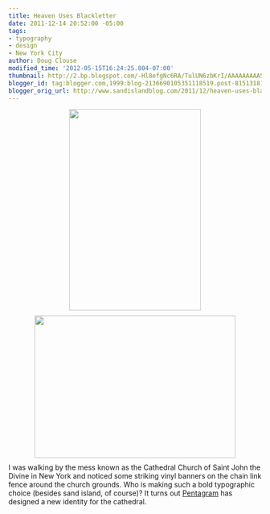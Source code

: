 ```yaml
---
title: Heaven Uses Blackletter
date: 2011-12-14 20:52:00 -05:00
tags:
- typography
- design
- New York City
author: Doug Clouse
modified_time: '2012-05-15T16:24:25.804-07:00'
thumbnail: http://2.bp.blogspot.com/-Hl8efgNc6RA/TulUN6zbKrI/AAAAAAAAA58/WZ37eU-x4Lw/s72-c/Divine_Lift_400.jpg
blogger_id: tag:blogger.com,1999:blog-2136690105351118519.post-8151318110029423161
blogger_orig_url: http://www.sandislandblog.com/2011/12/heaven-uses-blackletter.html
---
```


<span class="Apple-style-span" style="color: #0000ee;"><img alt="" border="0" id="BLOGGER_PHOTO_ID_5686168602631940786" src="http://2.bp.blogspot.com/-Hl8efgNc6RA/TulUN6zbKrI/AAAAAAAAA58/WZ37eU-x4Lw/s400/Divine_Lift_400.jpg" style="cursor: pointer; display: block; height: 400px; margin: 0px auto 10px; text-align: center; width: 262px;" /></span><a href="http://2.bp.blogspot.com/-rz1FBf8Veyo/TulUveopMMI/AAAAAAAAA6U/U9qVQtJ89Ao/s1600/stjohns.JPG"><img alt="" border="0" id="BLOGGER_PHOTO_ID_5686169179186081986" src="http://2.bp.blogspot.com/-rz1FBf8Veyo/TulUveopMMI/AAAAAAAAA6U/U9qVQtJ89Ao/s400/stjohns.JPG" style="cursor: pointer; display: block; height: 283px; margin: 0px auto 10px; text-align: center; width: 400px;" /></a>I was walking by the mess known as the Cathedral Church of Saint John the Divine in New York and noticed some striking vinyl banners on the chain link fence around the church grounds. Who is making such a bold typographic choice (besides sand island, of course)? It turns out <a href="http://pentagram.com/en/new/2009/08/man-with-poster.php">Pentagram</a> has designed a new identity for the cathedral.